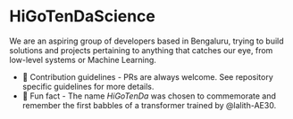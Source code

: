 # HiGoTenDaScience
We are an aspiring group of developers based in Bengaluru, trying to build solutions and projects pertaining to anything that catches our eye, from low-level systems or Machine Learning.

* 🌈 Contribution guidelines - PRs are always welcome. See repository specific guidelines for more details.
* 🍿 Fun fact - The name _HiGoTenDa_ was chosen to commemorate and remember the first babbles of a transformer trained by @lalith-AE30.
